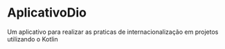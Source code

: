 # AplicativoDio
Um aplicativo para realizar as praticas de internacionalização em projetos utilizando o Kotlin

